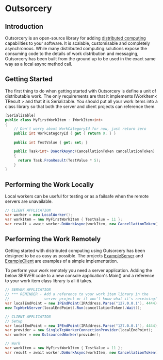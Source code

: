 Outsorcery
==========

Introduction
------------
Outsorcery is an open-source library for adding [distributed computing](http://en.wikipedia.org/wiki/Distributed_computing) capabilities to your software.  It is scalable, customisable and completely asynchronous.  While many distributed computing solutions expose the consuming code to the details of work distribution and messaging, Outsorcery has been built from the ground up to be used in the exact same way as a local async method call.

Getting Started
---------------
The first thing to do when getting started with Outsorcery is define a unit of distributable work. The only requirements are that it implements IWorkItem< TResult > and that it is Serializable.  You should put all your work items into a class library so that both the server and client projects can reference them.

```csharp
[Serializable]
public class MyFirstWorkItem : IWorkItem<int>
{
    // Don't worry about WorkCategoryId for now, just return zero
    public int WorkCategoryId { get { return 0; } }
    
    public int TestValue { get; set; }

    public Task<int> DoWorkAsync(CancellationToken cancellationToken)
    {
      return Task.FromResult(TestValue * 5);
    }
}            
```

Performing the Work Locally
---------------------------
Local workers can be useful for testing or as a failsafe when the remote servers are unavailable.

```csharp
// CLIENT APPLICATION
var worker = new LocalWorker();
var workItem = new MyFirstWorkItem { TestValue = 11 };
var result = await worker.DoWorkAsync(workItem, new CancellationToken());
```

Performing the Work Remotely
----------------------------
Getting started with distributed computing using Outsorcery has been designed to be as easy as possible. The projects [ExampleServer](https://github.com/SteveLillis/Outsorcery/tree/master/Outsorcery.ExampleServer) and [ExampleClient](https://github.com/SteveLillis/Outsorcery/tree/master/Outsorcery.ExampleClient) are examples of a simple implementation.

To perform your work remotely you need a server application.  Adding the below SERVER code to a new console application's Main() and a reference to your work item class library is all it takes.

```csharp
// SERVER APPLICATION
// *** REMINDER - Add a reference to your work item library in the 
//                server project or it won't know what it's receiving! ***
var localEndPoint = new IPEndPoint(IPAddress.Parse("127.0.0.1"), 4444); // Change this IP and Port as appropriate
new TcpWorkServer(localEndPoint).Run(cancellationToken).Wait();
```

```csharp
// CLIENT APPLICATION
// Setup
var localEndPoint = new IPEndPoint(IPAddress.Parse("127.0.0.1"), 4444); // Change this IP and Port as appropriate
var provider = new SingleTcpWorkerConnectionProvider(localEndPoint);
var worker = new OutsourcedWorker(provider);

// Work
var workItem = new MyFirstWorkItem { TestValue = 11 };
var result = await worker.DoWorkAsync(workItem, new CancellationToken());
```

